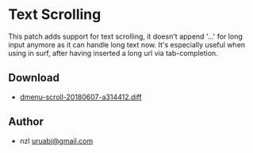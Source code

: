 Text Scrolling
==============
This patch adds support for text scrolling, it doesn't append '...' for long
input anymore as it can handle long text now. It's especially useful when using
in surf, after having inserted a long url via tab-completion.

Download
--------
* [dmenu-scroll-20180607-a314412.diff](dmenu-scroll-20180607-a314412.diff)

Author
------
* nzl <uruabi@gmail.com>
